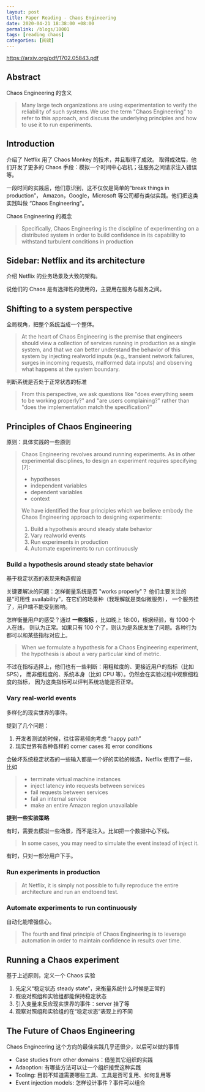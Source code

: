 ```yaml
---
layout: post
title: Paper Reading - Chaos Engineering
date: 2020-04-21 18:38:00 +08:00
permalink: /blogs/10001
tags: [reading chaos]
categories: [阅读]
---
```


https://arxiv.org/pdf/1702.05843.pdf

## Abstract

Chaos Engineering 的含义

> Many large tech organizations are using experimentation to verify the
reliability of such systems. We use the term "Chaos Engineering" to refer
to this approach, and discuss the underlying principles and how to use it
to run experiments.


## Introduction

介绍了 Netflix 用了 Chaos Monkey 的技术，并且取得了成效。
取得成效后，他们开发了更多的 Chaos 手段：模拟一个时间中心宕机；往服务之间请求注入错误等。

一段时间的实践后，他们意识到，这不仅仅是简单的“break things in production”，
Amazon，Google，Microsoft 等公司都有类似实践。他们把这类实践叫做 “Chaos Engineering”。

Chaos Engineering 的概念
> Specifically, Chaos Engineering is
the discipline of experimenting on a distributed system in order to
build confidence in its capability to withstand turbulent conditions
in production


## Sidebar: Netflix and its architecture

介绍 Netflix 的业务场景及大致的架构。

说他们的 Chaos 是有选择性的使用的，主要用在服务与服务之间。

## Shifting to a system perspective

全局视角，把整个系统当成一个整体。
> At the heart of Chaos Engineering is the premise that engineers should view a collection of
services running in production as a single system, and that we can better understand the
behavior of this system by injecting real­world inputs (e.g., transient network failures,
surges in incoming requests, malformed data inputs) and observing what happens at the system
boundary.

判断系统是否处于正常状态的标准
> From this perspective, we ask questions like "does everything seem to be working properly?"
and "are users complaining?" rather than "does the implementation match the specification?"

## Principles of Chaos Engineering

原则：具体实践的一些原则

> Chaos Engineering revolves around running experiments. As in other experimental disciplines,
> to design an experiment requires specifying [7]:
> * hypotheses
> * independent variables
> * dependent variables
> * context
>
> We have identified the four principles which we believe embody the Chaos Engineering
> approach to designing experiments:
> 1. Build a hypothesis around steady state behavior
> 2. Vary real­world events
> 3. Run experiments in production
> 4. Automate experiments to run continuously

### Build a hypothesis around steady state behavior
基于稳定状态的表现来构造假设

关键要解决的问题：怎样衡量系统是否 "works properly"？
他们主要关注的是“可用性 availability”，在它们的场景种（我理解就是类似微服务），
一个服务挂了，用户端不能受到影响。

怎样衡量用户的感受？通过 **一些指标** ，比如晚上 18:00，根据经验，有 1000 个人在线，
则认为正常。如果只有 100 个了，则认为是系统发生了问题。各种行为都可以和某些指标对应上。
> When we formulate a hypothesis for a Chaos Engineering experiment,
the hypothesis is about a very particular kind of metric.

不过在指标选择上，他们也有一些判断：用粗粒度的、更接近用户的指标（比如 SPS），
而非细粒度的、系统本身（比如 CPU 等）。仍然会在实验过程中观察细粒度的指标，
因为这类指标可以评判系统功能是否正常。

### Vary real‐world events
多样化的现实世界的事件。

提到了几个问题：
1. 开发者测试的时候，往往容易倾向考虑 “happy path”
2. 现实世界有各种各样的 corner cases 和 error conditions

会破坏系统稳定状态的一些输入都是一个好的实验的候选，Netflix 使用了一些，比如
> * terminate virtual machine instances
> * inject latency into requests between services
> * fail requests between services
> * fail an internal service
> * make an entire Amazon region unavailable

**提到一些实验策略**

有时，需要去模拟一些场景，而不是注入。比如把一个数据中心下线。
> In some cases, you may need to simulate the event instead of inject it.

有时，只对一部分用户下手。

### Run experiments in production

> At Netflix, it is simply not possible to fully reproduce the entire
architecture and run an end­to­end test.

### Automate experiments to run continuously

自动化能增强信心。
> The fourth and final principle of Chaos Engineering is to leverage automation in order to
maintain confidence in results over time.

## Running a Chaos experiment

基于上述原则，定义一个 Chaos 实验
1. 先定义“稳定状态 steady state”，来衡量系统什么时候是正常的
2. 假设对照组和实验组都能保持稳定状态
3. 引入变量来反应现实世界的事件：server 挂了等
4. 观察对照组和实验组的在“稳定状态”表现上的不同

## The Future of Chaos Engineering

Chaos Engineering 这个方向的最佳实践几乎还很少，以后可以做的事情

* Case studies from other domains：借鉴其它组织的实践
* Adaoption: 有哪些方法可以让一个组织接受这种实践
* Tooling: 目前不知道需要哪些工具、工具是否可复用、如何复用等
* Event injection models: 怎样设计事件？事件可以组合
